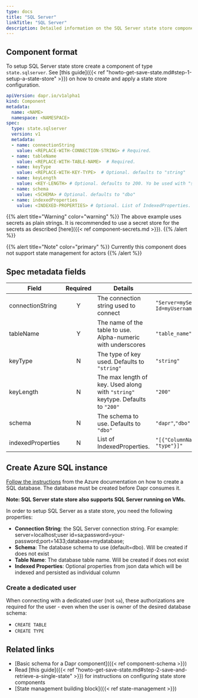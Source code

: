```yaml
---
type: docs
title: "SQL Server"
linkTitle: "SQL Server"
description: Detailed information on the SQL Server state store component
---
```


## Component format

To setup SQL Server state store create a component of type `state.sqlserver`. See [this guide]({{< ref "howto-get-save-state.md#step-1-setup-a-state-store" >}}) on how to create and apply a state store configuration.


```yaml
apiVersion: dapr.io/v1alpha1
kind: Component
metadata:
  name: <NAME>
  namespace: <NAMESPACE>
spec:
  type: state.sqlserver
  version: v1
  metadata:
  - name: connectionString
    value: <REPLACE-WITH-CONNECTION-STRING> # Required.
  - name: tableName
    value: <REPLACE-WITH-TABLE-NAME>  # Required.
  - name: keyType 
    value: <REPLACE-WITH-KEY-TYPE>  # Optional. defaults to "string"
  - name: keyLength
    value: <KEY-LENGTH> # Optional. defaults to 200. Yo be used with "string" keyType
  - name: schema
    value: <SCHEMA> # Optional. defaults to "dbo"
  - name: indexedProperties
    value: <INDEXED-PROPERTIES> # Optional. List of IndexedProperties. 

```

{{% alert title="Warning" color="warning" %}}
The above example uses secrets as plain strings. It is recommended to use a secret store for the secrets as described [here]({{< ref component-secrets.md >}}).
{{% /alert %}}

{{% alert title="Note" color="primary" %}}
Currently this component does not support state management for actors
{{% /alert %}}

## Spec metadata fields

| Field             | Required | Details                                                                        | Example                                                                                             |
| ----------------- |:--------:| ------------------------------------------------------------------------------ | --------------------------------------------------------------------------------------------------- |
| connectionString  |    Y     | The connection string used to connect                                          | `"Server=myServerName\myInstanceName;Database=myDataBase;User Id=myUsername;Password=myPassword;"` |
| tableName         |    Y     | The name of the table to use. Alpha-numeric with underscores                   | `"table_name"`                                                                                      |
| keyType           |    N     | The type of key used. Defaults to `"string"`                                   | `"string"`                                                                                          |
| keyLength         |    N     | The max length of key. Used along with `"string"` keytype. Defaults to `"200"` | `"200"`                                                                                             |
| schema            |    N     | The schema to use. Defaults to `"dbo"`                                         | `"dapr"`,`"dbo"`                                                                                    |
| indexedProperties |    N     | List of IndexedProperties.                                                     | `"[{"ColumnName": "column", "Property": "property", "Type": "type"}]"`                              |


## Create Azure SQL instance

[Follow the instructions](https://docs.microsoft.com/azure/sql-database/sql-database-single-database-get-started?tabs=azure-portal) from the Azure documentation on how to create a SQL database.  The database must be created before Dapr consumes it.

**Note: SQL Server state store also supports SQL Server running on VMs.**

In order to setup SQL Server as a state store, you need the following properties:

- **Connection String**: the SQL Server connection string. For example: server=localhost;user id=sa;password=your-password;port=1433;database=mydatabase;
- **Schema**: The database schema to use (default=dbo). Will be created if does not exist
- **Table Name**: The database table name. Will be created if does not exist
- **Indexed Properties**: Optional properties from json data which will be indexed and persisted as individual column

### Create a dedicated user

When connecting with a dedicated user (not `sa`), these authorizations are required for the user - even when the user is owner of the desired database schema:

- `CREATE TABLE`
- `CREATE TYPE`

## Related links
- [Basic schema for a Dapr component]({{< ref component-schema >}})
- Read [this guide]({{< ref "howto-get-save-state.md#step-2-save-and-retrieve-a-single-state" >}}) for instructions on configuring state store components
- [State management building block]({{< ref state-management >}})
